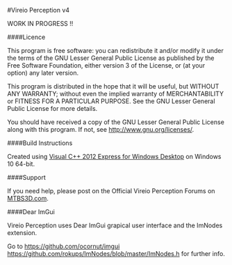 #Vireio Perception v4

WORK IN PROGRESS !!

####Licence

This program is free software: you can redistribute it and/or modify
it under the terms of the GNU Lesser General Public License as published by
the Free Software Foundation, either version 3 of the License, or
(at your option) any later version.

This program is distributed in the hope that it will be useful,
but WITHOUT ANY WARRANTY; without even the implied warranty of
MERCHANTABILITY or FITNESS FOR A PARTICULAR PURPOSE.  See the
GNU Lesser General Public License for more details.

You should have received a copy of the GNU Lesser General Public License
along with this program.  If not, see <http://www.gnu.org/licenses/>.


####Build Instructions

Created using [Visual C++ 2012 Express for Windows Desktop](http://www.microsoft.com/en-us/download/details.aspx?id=34673 "Microsoft") on Windows 10 64-bit.  
 

####Support

If you need help, please post on the Official Vireio Perception Forums on [MTBS3D.com](http://www.mtbs3d.com/phpBB/viewforum.php?f=141).


####Dear ImGui

Vireio Perception uses Dear ImGui grapical user interface and the ImNodes extension.

Go to 
https://github.com/ocornut/imgui
https://github.com/rokups/ImNodes/blob/master/ImNodes.h
for further info.
